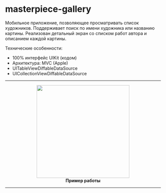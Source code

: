 # masterpiece-gallery

Мобильное приложение, позволяющее просматривать список художников. Поддерживает поиск по имени художника или названию картины. Реализован детальный экран со списком работ автора и описанием каждой картины.

Технические особенности:

- 100% интерфейс UIKit (кодом)
- Архитектура: MVC (Apple)
- UITableViewDiffableDataSource
- UICollectionViewDiffableDataSource
_____________
<div align="center">
  <img src="https://github.com/MikhailUstyantsev/masterpiece-gallery/blob/main/Demo.gif" width="300px" />
</div>
<div align="center">
  <b>
  Пример работы
    </b>
</div>

_____________
